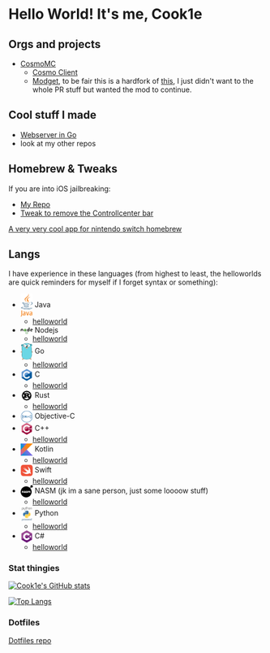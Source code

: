 # Hello World! It's me, Cook1e
## Orgs and projects
* [CosmoMC](https://github.com/CosmoMC)
  * [Cosmo Client](https://github.com/CosmoMC/Cosmo)
  * [Modget](https://github.com/CosmoMC/Modget), to be fair this is a hardfork of [this](https://github.com/ReviversMC/Modget), I just didn't want to the whole PR stuff but wanted the mod to continue.
## Cool stuff I made
* [Webserver in Go](https://github.com/legendary-cookie/warp)
* look at my other repos

## Homebrew & Tweaks
If you are into iOS jailbreaking:
  * [My Repo](https://aptrepo.github.io)
  * [Tweak to remove the Controllcenter bar](https://github.com/legendary-cookie/noccls)

[A very very cool app for nintendo switch homebrew](https://github.com/legendary-cookie/superusefullapplication)

## Langs
I have experience in these languages (from highest to least, the helloworlds are quick reminders for myself if I forget syntax or something):
* <img valign="middle" src="assets/java.svg" width="24px" /> Java
  * [helloworld](https://github.com/legendary-cookie/legendary-cookie/blob/main/HelloWorld.java)
* <img valign="middle" src="assets/nodejs.svg" width="24px" /> Nodejs
  * [helloworld](https://github.com/legendary-cookie/legendary-cookie/blob/main/helloworld.js)
* <img valign="middle" src="assets/go.svg" width="24px" /> Go
  * [helloworld](https://github.com/legendary-cookie/legendary-cookie/blob/main/helloworld.go)
* <img valign="middle" src="assets/c.svg" width="24px" /> C
  * [helloworld](https://github.com/legendary-cookie/legendary-cookie/blob/main/helloworld.c)
* <img valign="middle" src="assets/rust.svg" width="24px" /> Rust
  * [helloworld](https://github.com/legendary-cookie/legendary-cookie/blob/main/helloworld.rs)
* <img valign="middle" src="assets/objc.svg" width="24px" /> Objective-C
* <img valign="middle" src="assets/c++.svg" width="24px" /> C++
  * [helloworld](https://github.com/legendary-cookie/legendary-cookie/blob/main/helloworld.cpp)
* <img valign="middle" src="assets/kotlin.svg" width="24px" /> Kotlin
  * [helloworld](https://github.com/legendary-cookie/legendary-cookie/blob/main/helloworld.kt)
* <img valign="middle" src="assets/swift.svg" width="24px" /> Swift
  * [helloworld](https://github.com/legendary-cookie/legendary-cookie/blob/main/helloworld.swift)
* <img valign="middle" src="assets/nasm.svg" width="24px" /> NASM (jk im a sane person, just some loooow stuff)
  * [helloworld](https://github.com/legendary-cookie/legendary-cookie/blob/main/helloworld.asm)
* <img valign="middle" src="assets/python.svg" width="24px" /> Python
  * [helloworld](https://github.com/legendary-cookie/legendary-cookie/blob/main/helloworld.py)
* <img valign="middle" src="assets/csharp.svg" width="24px" /> C#
  * [helloworld](https://github.com/legendary-cookie/legendary-cookie/blob/main/helloworld.cs)

### Stat thingies
[![Cook1e's GitHub stats](https://github-readme-stats.vercel.app/api?username=legendary-cookie)](https://github.com/anuraghazra/github-readme-stats)

[![Top Langs](https://github-readme-stats.vercel.app/api/top-langs/?username=legendary-cookie&langs_count=8)](https://github.com/anuraghazra/github-readme-stats)

### Dotfiles
[Dotfiles repo](https://github.com/legendary-cookie/dotfiles)
